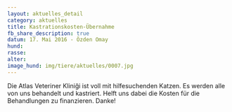 ```yaml
---
layout: aktuelles_detail
category: aktuelles
title: Kastrationskosten-Übernahme
fb_share_description: true
datum: 17. Mai 2016 - Özden Omay
hund: 
rasse:
alter:
image_hund: img/tiere/aktuelles/0007.jpg
---
```


Die Atlas Veteriner Kliniği ist voll mit hilfesuchenden Katzen. Es werden alle von uns behandelt und kastriert.
Helft uns dabei die Kosten für die Behandlungen zu finanzieren. Danke!